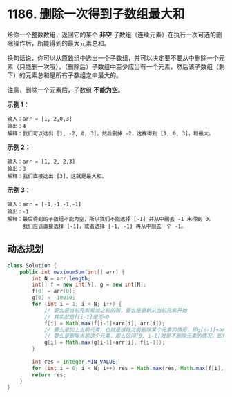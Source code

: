 # 1186. 删除一次得到子数组最大和

给你一个整数数组，返回它的某个 **非空** 子数组（连续元素）在执行一次可选的删除操作后，所能得到的最大元素总和。

换句话说，你可以从原数组中选出一个子数组，并可以决定要不要从中删除一个元素（只能删一次哦），（删除后）子数组中至少应当有一个元素，然后该子数组（剩下）的元素总和是所有子数组之中最大的。

注意，删除一个元素后，子数组 **不能为空**。

**示例 1：**
```
输入：arr = [1,-2,0,3]
输出：4
解释：我们可以选出 [1, -2, 0, 3]，然后删掉 -2，这样得到 [1, 0, 3]，和最大。
```

**示例 2：**
```
输入：arr = [1,-2,-2,3]
输出：3
解释：我们直接选出 [3]，这就是最大和。
```

**示例 3：**
```
输入：arr = [-1,-1,-1,-1]
输出：-1
解释：最后得到的子数组不能为空，所以我们不能选择 [-1] 并从中删去 -1 来得到 0。
     我们应该直接选择 [-1]，或者选择 [-1, -1] 再从中删去一个 -1。
```



## 动态规划

```java
class Solution {
    public int maximumSum(int[] arr) {
        int N = arr.length;
        int[] f = new int[N], g = new int[N];
        f[0] = arr[0];
        g[0] = -10010;
        for (int i = 1; i < N; i++) {
            // 要么是当前元素累加之前的和，要么是重新从当前元素开始
            // 其实就是f[i-1]是否<0
            f[i] = Math.max(f[i-1]+arr[i], arr[i]);
            // 要么是加上当前元素，也就是维持之前删除某个元素的情形，即g[i-1]+arr[i]
            // 要么是删除当前这个元素，那么区间[0, i-1]就是不删除元素的情况，即f[i-1]+0
            g[i] = Math.max(g[i-1]+arr[i], f[i-1]);
        }
        
        int res = Integer.MIN_VALUE; 
        for (int i = 0; i < N; i++) res = Math.max(res, Math.max(f[i], g[i]));
        return res;
    }
}
```

